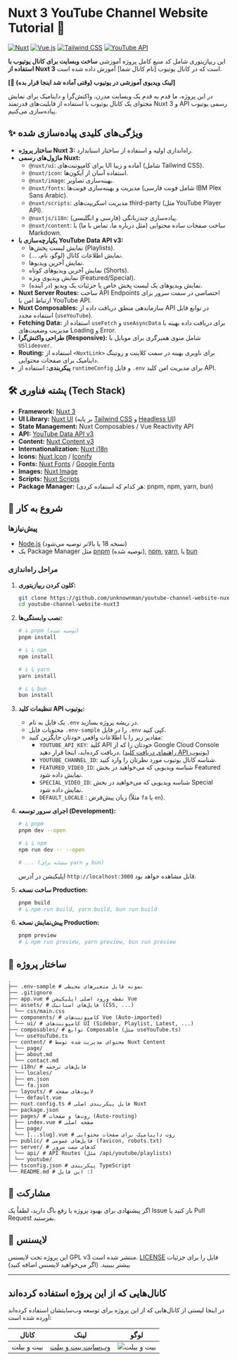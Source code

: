 # Nuxt 3 YouTube Channel Website Tutorial 🚀

[![Nuxt](https://img.shields.io/badge/Nuxt-3.x-00DC82?style=flat&logo=nuxt.js)](https://nuxt.com)
[![Vue.js](https://img.shields.io/badge/Vue.js-3.x-4FC08D?style=flat&logo=vue.js)](https://vuejs.org/)
[![Tailwind CSS](https://img.shields.io/badge/Tailwind_CSS-3.x-38B2AC?style=flat&logo=tailwind-css)](https://tailwindcss.com)
[![YouTube API](https://img.shields.io/badge/YouTube_API-v3-FF0000?style=flat&logo=youtube)](https://developers.google.com/youtube/v3)

این ریپازیتوری شامل کد منبع کامل پروژه آموزشی **ساخت وبسایت برای کانال یوتیوب با استفاده از Nuxt 3** است که در کانال یوتیوب [نام کانال شما] آموزش داده شده است.

**[🔗 لینک ویدیوی آموزشی در یوتیوب (وقتی آماده شد اینجا قرار بده)]**

در این پروژه، ما قدم به قدم یک وبسایت مدرن، واکنش‌گرا و داینامیک برای نمایش محتوای یک کانال یوتیوب با استفاده از قابلیت‌های قدرتمند Nuxt 3 و API رسمی یوتیوب پیاده‌سازی می‌کنیم.

## ✨ ویژگی‌های کلیدی پیاده‌سازی شده

*   **ساختار پروژه Nuxt 3:** راه‌اندازی اولیه و استفاده از ساختار استاندارد.
*   **ماژول‌های رسمی Nuxt:**
    *   `@nuxt/ui`: برای کامپوننت‌های UI آماده و زیبا (شامل Tailwind CSS).
    *   `@nuxt/icon`: استفاده آسان از آیکون‌ها.
    *   `@nuxt/image`: بهینه‌سازی تصاویر.
    *   `@nuxt/fonts`: مدیریت و بهینه‌سازی فونت‌ها (شامل فونت فارسی IBM Plex Sans Arabic).
    *   `@nuxt/scripts`: مدیریت اسکریپت‌های third-party (مثل YouTube Player API).
    *   `@nuxtjs/i18n`: پیاده‌سازی چندزبانگی (فارسی و انگلیسی).
    *   `@nuxt/content`: ساخت صفحات ساده محتوایی (مثل درباره ما، تماس با ما) با Markdown.
*   **یکپارچه‌سازی با YouTube Data API v3:**
    *   نمایش لیست پخش‌ها (Playlists).
    *   نمایش اطلاعات کانال (لوگو، نام، ...).
    *   نمایش آخرین ویدیوها.
    *   نمایش آخرین ویدیوهای کوتاه (Shorts).
    *   نمایش ویدیوی ویژه (Featured/Special).
    *   (در آینده) نمایش ویدیوهای یک لیست پخش خاص یا جزئیات یک ویدیو.
*   **Nuxt Server Routes:** ساخت API Endpoints اختصاصی در سمت سرور برای ارتباط امن با YouTube API.
*   **Nuxt Composables:** سازماندهی منطق دریافت داده از API در توابع قابل استفاده مجدد (`useYouTube`).
*   **Fetching Data:** استفاده از `useFetch` و `useAsyncData` برای دریافت داده بهینه با مدیریت وضعیت‌های Loading و Error.
*   **طراحی واکنش‌گرا (Responsive):** شامل منوی همبرگری برای موبایل با `USlideover`.
*   **Routing:** استفاده از `<NuxtLink>` برای ناوبری بهینه در سمت کلاینت و روتینگ داینامیک برای صفحات محتوایی.
*   **پیکربندی:** استفاده از `runtimeConfig` و فایل `.env` برای مدیریت امن کلید API.

## 🛠️ پشته فناوری (Tech Stack)

*   **Framework:** [Nuxt 3](https://nuxt.com)
*   **UI Library:** [Nuxt UI](https://ui.nuxt.com) (بر پایه [Tailwind CSS](https://tailwindcss.com) و [Headless UI](https://headlessui.dev))
*   **State Management:** Nuxt Composables / Vue Reactivity API
*   **API:** [YouTube Data API v3](https://developers.google.com/youtube/v3)
*   **Content:** [Nuxt Content v3](https://content.nuxt.com)
*   **Internationalization:** [Nuxt i18n](https://i18n.nuxtjs.org)
*   **Icons:** [Nuxt Icon](https://icon.nuxt.com) / [Iconify](https://iconify.design)
*   **Fonts:** [Nuxt Fonts](https://fonts.nuxt.com) / [Google Fonts](https://fonts.google.com)
*   **Images:** [Nuxt Image](https://image.nuxt.com)
*   **Scripts:** [Nuxt Scripts](https://scripts.nuxt.com/)
*   **Package Manager:** (هر کدام که استفاده کردی: pnpm, npm, yarn, bun)

## 🚀 شروع به کار

### پیش‌نیازها

*   [Node.js](https://nodejs.org/) (نسخه 18 یا بالاتر توصیه می‌شود)
*   یک Package Manager مثل [pnpm](https://pnpm.io/) (توصیه شده), [npm](https://npmjs.com/), [yarn](https://yarnpkg.com/), یا [bun](https://bun.sh/)

### مراحل راه‌اندازی

1.  **کلون کردن ریپازیتوری:**
    ```bash
    git clone https://github.com/unknownman/youtube-channel-website-nuxt3
    cd youtube-channel-website-nuxt3
    ```

2.  **نصب وابستگی‌ها:**
    ```bash
    # با pnpm (توصیه شده)
    pnpm install

    # یا با npm
    npm install

    # یا با yarn
    yarn install

    # یا با bun
    bun install
    ```

3.  **تنظیمات کلید API یوتیوب:**
    *   یک فایل به نام `.env` در ریشه پروژه بسازید.
    *   محتویات فایل `.env-sample` را در فایل `.env` کپی کنید.
    *   مقادیر زیر را با اطلاعات واقعی خودتان جایگزین کنید:
        *   `YOUTUBE_API_KEY`: کلید API خودتان را که از Google Cloud Console دریافت کرده‌اید، اینجا قرار دهید. ([راهنمای دریافت کلید API یوتیوب](https://developers.google.com/youtube/v3/getting-started))
        *   `YOUTUBE_CHANNEL_ID`: شناسه کانال یوتیوب مورد نظرتان را وارد کنید.
        *   `FEATURED_VIDEO_ID`: شناسه ویدیویی که می‌خواهید در بخش Featured نمایش داده شود.
        *   `SPECIAL_VIDEO_ID`: شناسه ویدیویی که می‌خواهید در بخش Special نمایش داده شود.
        *   `DEFAULT_LOCALE` : زبان پیش‌فرض (مثلاً `fa` یا `en`).

4.  **اجرای سرور توسعه (Development):**
    ```bash
    # با pnpm
    pnpm dev --open

    # یا با npm
    npm run dev -- --open

    # ... (مشابه برای yarn و bun)
    ```
    اپلیکیشن در آدرس `http://localhost:3000` قابل مشاهده خواهد بود.

5.  **ساخت نسخه Production:**
    ```bash
    pnpm build
    # یا npm run build, yarn build, bun run build
    ```

6.  **پیش‌نمایش نسخه Production:**
    ```bash
    pnpm preview
    # یا npm run preview, yarn preview, bun run preview
    ```

## 📁 ساختار پروژه 
```
.
├── .env-sample # نمونه فایل متغیرهای محیطی
├── .gitignore
├── app.vue # نقطه ورود اصلی اپلیکیشن Vue
├── assets/ # فایل‌های استاتیک (CSS, ...)
│ └── css/main.css
├── components/ # کامپوننت‌های Vue (Auto-imported)
│ └── ui/ # کامپوننت‌های UI (Sidebar, Playlist, Latest, ...)
├── composables/ # توابع Composable (مثل useYouTube.ts)
│ └── useYouTube.ts
├── content/ # محتوای مدیریت شده توسط Nuxt Content
│ └── page/
│ ├── about.md
│ └── contact.md
├── i18n/ # فایل‌های ترجمه
│ └── locales/
│ ├── en.json
│ └── fa.json
├── layouts/ # لایوت‌های صفحه
│ └── default.vue
├── nuxt.config.ts # فایل پیکربندی اصلی Nuxt
├── package.json
├── pages/ # روت‌ها و صفحات (Auto-routing)
│ ├── index.vue # صفحه اصلی
│ └── page/
│ └── [...slug].vue # روت داینامیک برای صفحات محتوایی
├── public/ # فایل‌های عمومی (favicon, robots.txt)
├── server/ # کدهای سمت سرور
│ └── api/ # API Routes (مثل /api/youtube/playlists)
│ └── youtube/
├── tsconfig.json # پیکربندی TypeScript
└── README.md # این فایل :)
```


## 🤝 مشارکت 

اگر پیشنهادی برای بهبود پروژه یا رفع باگ دارید، لطفاً یک Issue باز کنید یا Pull Request بفرستید.

## 📄 لایسنس 

این پروژه تحت لایسنس GPL v3 منتشر شده است. [LICENSE](LICENSE) فایل را برای جزئیات بیشتر ببینید. (اگر می‌خواهید لایسنس اضافه کنید)

---

## کانال‌هایی که از این پروژه استفاده کرده‌اند

در اینجا لیستی از کانال‌هایی که از این پروژه برای توسعه وب‌سایتشان استفاده کرده‌اند آورده شده است:

| کانال | لینک | لوگو |
|-------|------|------|
| بیت و بیلت | [وب‌سایت بیت و بیلت](https://bw8.ir) | ![بیت و بیلت](https://yt3.ggpht.com/aJuWe_SPrVVKZxfHHqLO83l-WAb3JH2tf_T8QuRPt66GWD_te8cnJLMo-3ulkQnQa8TMTfgfpA=s240-c-k-c0x00ffffff-no-rj) |